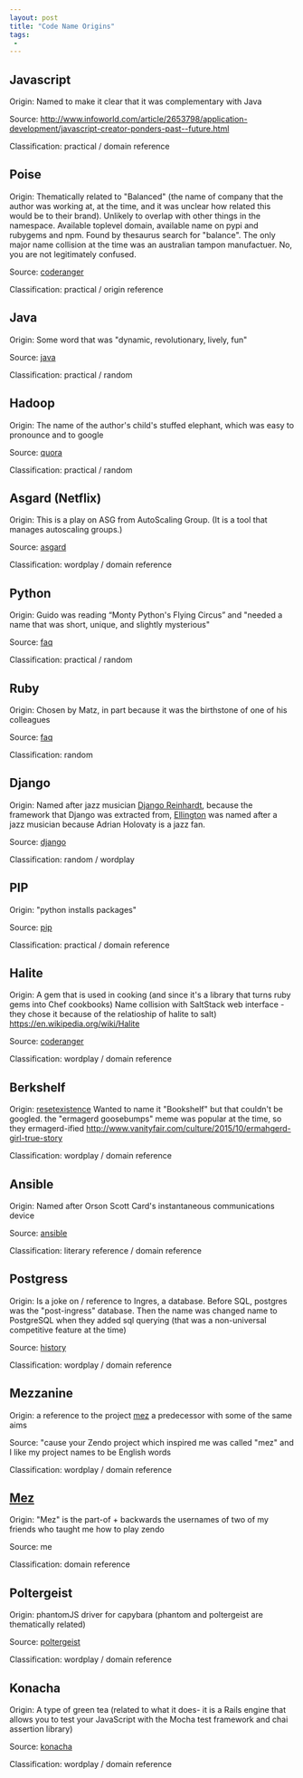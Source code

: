 ```yaml
---
layout: post
title: "Code Name Origins"
tags:
 -
---
```


## Javascript

Origin: Named to make it clear that it was complementary with Java

Source: http://www.infoworld.com/article/2653798/application-development/javascript-creator-ponders-past--future.html

Classification: practical / domain reference

## Poise

Origin: Thematically related to "Balanced" (the name of company that the author was working at, at the time, and it was unclear how related this would be to their brand). Unlikely to overlap with other things in the namespace. Available toplevel domain, available name on pypi and rubygems and npm. Found by thesaurus search for "balance". The only major name collision at the time was an australian tampon manufactuer. No, you are not legitimately confused.

Source: [coderanger](https://twitter.com/kantrn)

Classification: practical / origin reference

## Java

Origin: Some word that was "dynamic, revolutionary, lively, fun"

Source: [java](http://www.javaworld.com/article/2077265/core-java/so-why-did-they-decide-to-call-it-java-.html)

Classification: practical / random

## Hadoop

Origin: The name of the author's child's stuffed elephant, which was easy to pronounce and to google

Source: [quora](https://www.quora.com/Whats-the-origin-of-the-name-Hadoop)

Classification: practical / random

## Asgard (Netflix)

Origin: This is a play on ASG from AutoScaling Group. (It is a tool that manages autoscaling groups.)

Source: [asgard](https://github.com/Netflix/asgard)

Classification: wordplay / domain reference

## Python

Origin: Guido was reading “Monty Python's Flying Circus” and "needed a name that was short, unique, and slightly mysterious"

Source: [faq](https://docs.python.org/2/faq/general.html)

Classification: practical / random

## Ruby

Origin: Chosen by Matz, in part because it was the birthstone of one of his colleagues

Source: [faq](http://ruby-doc.org/docs/ruby-doc-bundle/FAQ/FAQ.html)

Classification: random

## Django

Origin: Named after jazz musician [Django Reinhardt](https://en.wikipedia.org/wiki/Django_Reinhardt), because the framework that Django was extracted from, [Ellington](http://www.ellingtoncms.com/) was named after a jazz musician because Adrian Holovaty is a jazz fan.

Source: [django](http://www.djangobook.com/en/2.0/chapter01.html#django-s-history)

Classification: random / wordplay

## PIP

Origin: "python installs packages"

Source: [pip](https://www.reddit.com/r/Python/comments/3a1cht/ask_rpython_why_was_pip_named_pip/)

Classification: practical / domain reference

## Halite

Origin: A gem that is used in cooking (and since it's a library that turns ruby gems into Chef cookbooks) Name collision with SaltStack web interface - they chose it because of the relatioship of halite to salt) https://en.wikipedia.org/wiki/Halite

Source: [coderanger](https://twitter.com/kantrn)

Classification: wordplay / domain reference

## Berkshelf

Origin: [resetexistence](https://twitter.com/resetexistence) Wanted to name it "Bookshelf" but that couldn't be googled. the "ermagerd goosebumps" meme was popular at the time, so they ermagerd-ified http://www.vanityfair.com/culture/2015/10/ermahgerd-girl-true-story

Classification: wordplay / domain reference

## Ansible

Origin: Named after Orson Scott Card's instantaneous communications device

Source: [ansible](https://en.wikipedia.org/wiki/Ansible_(software))

Classification: literary reference / domain reference

## Postgress

Origin: Is a joke on / reference to Ingres, a database. Before SQL, postgres was the "post-ingress" database. Then the name was changed name to PostgreSQL when they added sql querying (that was a non-universal competitive feature at the time)

Source: [history](http://www.postgresql.org/about/history/)

Classification: wordplay / domain reference

## Mezzanine

Origin: a reference to the project [mez](https://github.com/compwron/mez) a predecessor with some of the same aims

Source: "cause your Zendo project which inspired me was called "mez" and I like my project names to be English words

Classification: wordplay / domain reference

## [Mez](https://github.com/compwron/mez)

Origin: "Mez" is the part-of + backwards the usernames of two of my friends who taught me how to play zendo

Source: me

Classification: domain reference

## Poltergeist

Origin: phantomJS driver for capybara (phantom and poltergeist are thematically related)

Source: [poltergeist](https://github.com/teampoltergeist/poltergeist)

Classification: wordplay / domain reference

## Konacha

Origin: A type of green tea (related to what it does- it is a Rails engine that allows you to test your JavaScript with the Mocha test framework and chai assertion library)

Source: [konacha](https://github.com/jfirebaugh/konacha)

Classification: wordplay / domain reference
